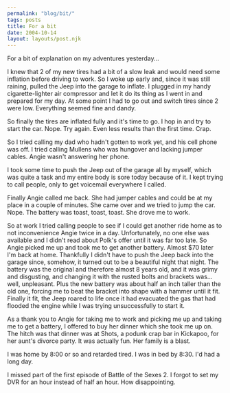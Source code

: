 ```yaml
---
permalink: "blog/bit/"
tags: posts
title: For a bit
date: 2004-10-14
layout: layouts/post.njk
---
```


For a bit of explanation on my adventures yesterday... 

I knew that 2 of my new tires had a bit of a slow leak and would need some inflation before driving to work. So I woke up early and, since it was still raining, pulled the Jeep into the garage to inflate. I plugged in my handy cigarette-lighter air compressor and let it do its thing as I went in and prepared for my day. At some point I had to go out and switch tires since 2 were low. Everything seemed fine and dandy.

So finally the tires are inflated fully and it's time to go. I hop in and try to start the car. Nope. Try again. Even less results than the first time. Crap.

So I tried calling my dad who hadn't gotten to work yet, and his cell phone was off. I tried calling Mullens who was hungover and lacking jumper cables. Angie wasn't answering her phone.

I took some time to push the Jeep out of the garage all by myself, which was quite a task and my entire body is sore today because of it. I kept trying to call people, only to get voicemail everywhere I called.

Finally Angie called me back. She had jumper cables and could be at my place in a couple of minutes. She came over and we tried to jump the car. Nope. The battery was toast, toast, toast. She drove me to work.

So at work I tried calling people to see if I could get another ride home as to not inconvenience Angie twice in a day. Unfortunately, no one else was available and I didn't read about Polk's offer until it was far too late. So Angie picked me up and took me to get another battery. Almost $70 later I'm back at home. Thankfully I didn't have to push the Jeep back into the garage since, somehow, it turned out to be a beautiful night that night. The battery was the original and therefore almost 8 years old, and it was grimy and disgusting, and changing it with the rusted bolts and brackets was... well, unpleasant. Plus the new battery was about half an inch taller than the old one, forcing me to beat the bracket into shape with a hammer until it fit. Finally it fit, the Jeep roared to life once it had evacuated the gas that had flooded the engine while I was trying unsuccessfully to start it. 

As a thank you to Angie for taking me to work and picking me up and taking me to get a battery, I offered to buy her dinner which she took me up on. The hitch was that dinner was at Shots, a podunk crap bar in Kickapoo, for her aunt's divorce party. It was actually fun. Her family is a blast.

I was home by 8:00 or so and retarded tired. I was in bed by 8:30. I'd had a long day.

I missed part of the first episode of Battle of the Sexes 2. I forgot to set my DVR for an hour instead of half an hour. How disappointing.